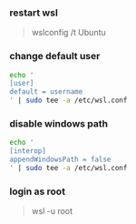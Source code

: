 ### restart wsl
> wslconfig /t Ubuntu


### change default user
```sh
echo '
[user]
default = username
' | sudo tee -a /etc/wsl.conf
```


### disable windows path
```sh
echo '
[interop]
appendWindowsPath = false
' | sudo tee -a /etc/wsl.conf
```


### login as root
> wsl -u root

